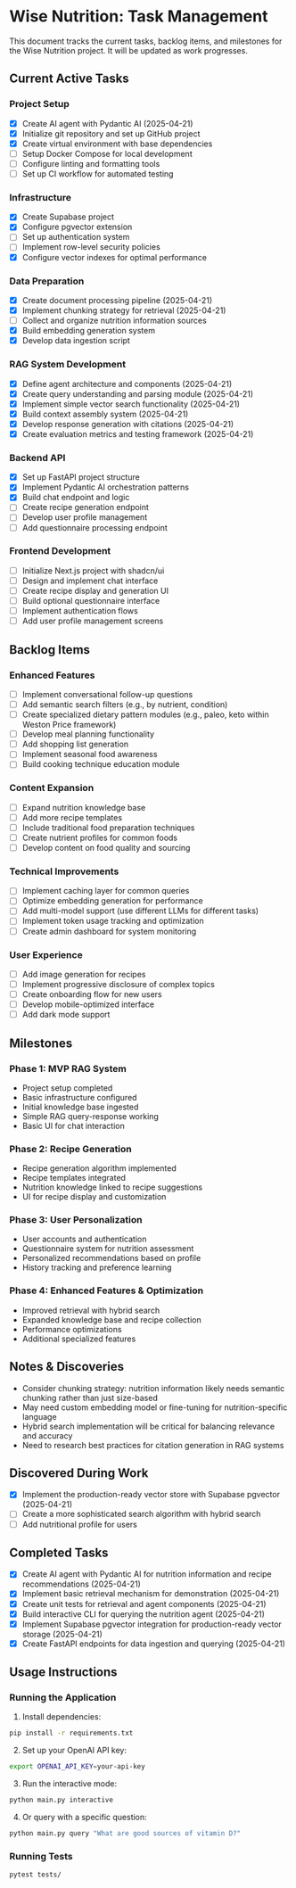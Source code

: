 # Wise Nutrition: Task Management

This document tracks the current tasks, backlog items, and milestones for the Wise Nutrition project. It will be updated as work progresses.

## Current Active Tasks

### Project Setup
- [x] Create AI agent with Pydantic AI (2025-04-21)
- [x] Initialize git repository and set up GitHub project
- [x] Create virtual environment with base dependencies
- [ ] Setup Docker Compose for local development
- [ ] Configure linting and formatting tools
- [ ] Set up CI workflow for automated testing

### Infrastructure
- [x] Create Supabase project
- [x] Configure pgvector extension
- [ ] Set up authentication system
- [ ] Implement row-level security policies
- [x] Configure vector indexes for optimal performance

### Data Preparation
- [x] Create document processing pipeline (2025-04-21)
- [x] Implement chunking strategy for retrieval (2025-04-21)
- [ ] Collect and organize nutrition information sources
- [x] Build embedding generation system
- [x] Develop data ingestion script

### RAG System Development
- [x] Define agent architecture and components (2025-04-21)
- [x] Create query understanding and parsing module (2025-04-21)
- [x] Implement simple vector search functionality (2025-04-21)
- [x] Build context assembly system (2025-04-21)
- [x] Develop response generation with citations (2025-04-21)
- [x] Create evaluation metrics and testing framework (2025-04-21)

### Backend API
- [x] Set up FastAPI project structure
- [x] Implement Pydantic AI orchestration patterns
- [x] Build chat endpoint and logic
- [ ] Create recipe generation endpoint
- [ ] Develop user profile management
- [ ] Add questionnaire processing endpoint

### Frontend Development
- [ ] Initialize Next.js project with shadcn/ui
- [ ] Design and implement chat interface
- [ ] Create recipe display and generation UI
- [ ] Build optional questionnaire interface
- [ ] Implement authentication flows
- [ ] Add user profile management screens

## Backlog Items

### Enhanced Features
- [ ] Implement conversational follow-up questions
- [ ] Add semantic search filters (e.g., by nutrient, condition)
- [ ] Create specialized dietary pattern modules (e.g., paleo, keto within Weston Price framework)
- [ ] Develop meal planning functionality
- [ ] Add shopping list generation
- [ ] Implement seasonal food awareness
- [ ] Build cooking technique education module

### Content Expansion
- [ ] Expand nutrition knowledge base
- [ ] Add more recipe templates
- [ ] Include traditional food preparation techniques
- [ ] Create nutrient profiles for common foods
- [ ] Develop content on food quality and sourcing

### Technical Improvements
- [ ] Implement caching layer for common queries
- [ ] Optimize embedding generation for performance
- [ ] Add multi-model support (use different LLMs for different tasks)
- [ ] Implement token usage tracking and optimization
- [ ] Create admin dashboard for system monitoring

### User Experience
- [ ] Add image generation for recipes
- [ ] Implement progressive disclosure of complex topics
- [ ] Create onboarding flow for new users
- [ ] Develop mobile-optimized interface
- [ ] Add dark mode support

## Milestones

### Phase 1: MVP RAG System
- Project setup completed
- Basic infrastructure configured
- Initial knowledge base ingested
- Simple RAG query-response working
- Basic UI for chat interaction

### Phase 2: Recipe Generation
- Recipe generation algorithm implemented
- Recipe templates integrated
- Nutrition knowledge linked to recipe suggestions
- UI for recipe display and customization

### Phase 3: User Personalization
- User accounts and authentication
- Questionnaire system for nutrition assessment
- Personalized recommendations based on profile
- History tracking and preference learning

### Phase 4: Enhanced Features & Optimization
- Improved retrieval with hybrid search
- Expanded knowledge base and recipe collection
- Performance optimizations
- Additional specialized features

## Notes & Discoveries
- Consider chunking strategy: nutrition information likely needs semantic chunking rather than just size-based
- May need custom embedding model or fine-tuning for nutrition-specific language
- Hybrid search implementation will be critical for balancing relevance and accuracy
- Need to research best practices for citation generation in RAG systems

## Discovered During Work
- [x] Implement the production-ready vector store with Supabase pgvector (2025-04-21)
- [ ] Create a more sophisticated search algorithm with hybrid search
- [ ] Add nutritional profile for users

## Completed Tasks
- [x] Create AI agent with Pydantic AI for nutrition information and recipe recommendations (2025-04-21)
- [x] Implement basic retrieval mechanism for demonstration (2025-04-21)
- [x] Create unit tests for retrieval and agent components (2025-04-21)
- [x] Build interactive CLI for querying the nutrition agent (2025-04-21)
- [x] Implement Supabase pgvector integration for production-ready vector storage (2025-04-21)
- [x] Create FastAPI endpoints for data ingestion and querying (2025-04-21)

## Usage Instructions

### Running the Application

1. Install dependencies:
```bash
pip install -r requirements.txt
```

2. Set up your OpenAI API key:
```bash
export OPENAI_API_KEY=your-api-key
```

3. Run the interactive mode:
```bash
python main.py interactive
```

4. Or query with a specific question:
```bash
python main.py query "What are good sources of vitamin D?"
```

### Running Tests

```bash
pytest tests/
```

